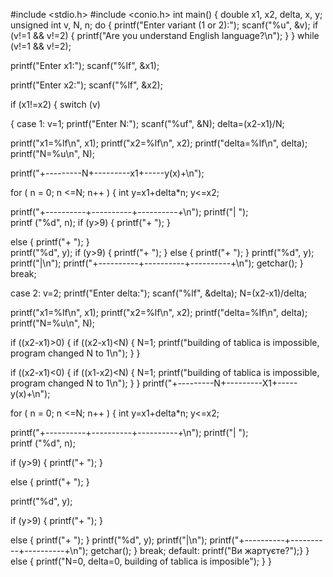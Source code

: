 #include <stdio.h>
#include <conio.h>
int main()
{
double x1, x2, delta, x, y;
unsigned int v, N, n;
do
{
        printf("Enter variant (1 or 2):"); scanf("%u", &v);
        if (v!=1 && v!=2)
         {
             printf("Are you understand English language?\n");
         }
}
while (v!=1 && v!=2);

printf("Enter x1:");
scanf("%lf", &x1);

printf("Enter x2:");
scanf("%lf", &x2);

if (x1!=x2)
{
switch (v)

{ case 1: v=1;
printf("Enter N:");
scanf("%uf", &N);
delta=(x2-x1)/N;

printf("x1=%lf\n", x1); 
printf("x2=%lf\n", x2);
printf("delta=%lf\n", delta); 
printf("N=%u\n", N);

printf("+---------N+---------x1+-----y(x)+\n");

for ( n = 0; n <=N; n++ ) {
int y=x1+delta*n; 
y<=x2;

printf("+----------+----------+----------+\n");
printf("|         ");  
printf ("%d", n);
if (y>9) 
    { 
        printf("+        ");
    }

else 
    {
        printf("+         ");
    }   
printf("%d", y);
if (y>9) 
    { 
        printf("+        ");
    }
else 
    {
        printf("+         ");
    }
printf("%d", y);  
printf("|\n");
printf("+----------+----------+----------+\n");
  getchar();
}
break;

case 2: v=2;
printf("Enter delta:");
scanf("%lf", &delta); 
N=(x2-x1)/delta;

printf("x1=%lf\n", x1); 
printf("x2=%lf\n", x2); 
printf("delta=%lf\n", delta); 
printf("N=%u\n", N);

if ((x2-x1)>0)
    {
     if ((x2-x1)<N)
       {
           N=1; 
           printf("building of tablica is impossible, program changed N to 1\n");
       } 
    }

if ((x2-x1)<0)
{ 
    if ((x1-x2)<N)
    {
    N=1; 
    printf("building of tablica is impossible, program changed N to 1\n");
    } 
}
printf("+---------N+---------X1+-----y(x)+\n");

for ( n = 0; n <=N; n++ )
{ 
    int y=x1+delta*n; 
    y<=x2;

printf("+----------+----------+----------+\n");
printf("|         ");  
printf ("%d", n);

if (y>9)
{ 
    printf("+        ");
}

else 
{
    printf("+         ");
}

printf("%d", y);

if (y>9)
{ 
    printf("+        ");
}

else 
    {
        printf("+         ");
    }
printf("%d", y);
printf("|\n");
printf("+----------+----------+----------+\n");
  getchar();
}
break;
default: printf("Ви жартуєте?");} }
else 
    {
        printf("N=0, delta=0, building of tablica is imposible");
    } 
}
